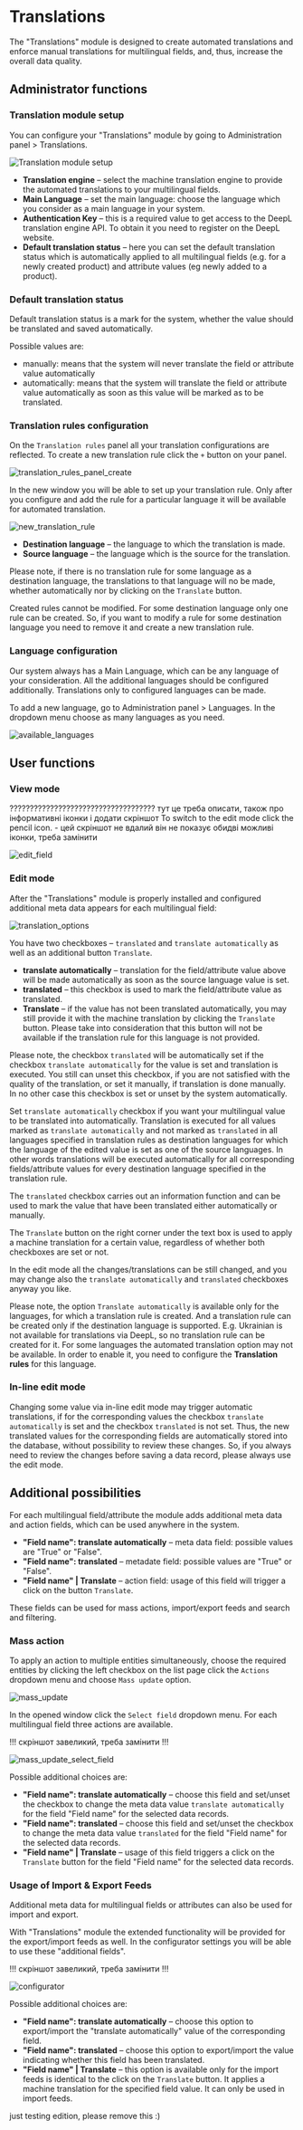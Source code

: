 # Translations

The "Translations" module is designed to create automated translations and enforce manual translations for multilingual fields, and, thus, increase the overall data quality. 

## Administrator functions

### Translation module setup

You can configure your "Translations" module by going to Administration panel > Translations.

![Translation module setup](_assets/translation/translation_module_setup.png) 

- **Translation engine** – select the machine translation engine to provide the automated translations to your multilingual fields.
- **Main Language** – set the main language: choose the language which you consider as a main language in your system.
- **Authentication Key** – this is a required value to get access to the DeepL translation engine API. To obtain it you need to register on the DeepL website.
- **Default translation status** – here you can set the default translation status which is automatically applied to all multilingual fields (e.g. for a newly created product) and attribute values (eg newly added to a product).

### Default translation status

Default translation status is a mark for the system, whether the value should be translated and saved automatically.

Possible values are:
- manually: means that the system will never translate the field or attribute value automatically
- automatically: means that the system will translate the field or attribute value automatically as soon as this value will be marked as to be translated.

### Translation rules configuration

On the `Translation rules` panel all your translation configurations are reflected. To create a new translation rule click the `+` button on your panel.

![translation_rules_panel_create](_assets/translation/translation_rules_panel_create.png)  
 
In the new window you will be able to set up your translation rule. Only after you configure and add the rule for a particular language it will be available for automated translation.

![new_translation_rule](_assets/translation/new_translation_rule.png)  

- **Destination language** – the language to which the translation is made.
- **Source language** – the language which is the source for the translation.

Please note, if there is no translation rule for some language as a destination language, the translations to that language will no be made, whether automatically nor by clicking on the `Translate` button.

Created rules cannot be modified. For some destination language only one rule can be created. So, if you want to modify a rule for some destination language you need to remove it and create a new translation rule.

### Language configuration

Our system always has a Main Language, which can be any language of your consideration. All the additional languages should be configured additionally. Translations only to configured languages can be made.

To add a new language, go to Administration panel > Languages. In the dropdown menu choose as many languages as you need.

![available_languages](_assets/translation/available_languages.png) 

## User functions

### View mode

???????????????????????????????????? тут це треба описати, також про інформативні іконки і додати скріншот
To switch to the edit mode click the pencil icon. - цей скріншот не вдалий він не показує обидві можливі іконки, треба замінити

![edit_field](_assets/translation/edit_field.png)  

### Edit mode

After the "Translations" module is properly installed and configured additional meta data appears for each multilingual field:

![translation_options](_assets/translation/translation_options.png) 

You have two checkboxes – `translated` and `translate automatically` as well as an additional button `Translate`.

- **translate automatically** – translation for the field/attribute value above will be made automatically as soon as the source language value is set.
- **translated** – this checkbox is used to mark the field/attribute value as translated.
- **Translate** – if the value has not been translated automatically, you may still provide it with the machine translation by clicking the `Translate` button. Please take into consideration that this button will not be available if the translation rule for this language is not provided.

Please note, the checkbox `translated` will be automatically set if the checkbox `translate automatically` for the value is set and translation is executed. 
You still can unset this checkbox, if you are not satisfied with the quality of the translation, or set it manually, if translation is done manually. In no other case this checkbox is set or unset by the system automatically.

Set `translate automatically` checkbox if you want your multilingual value to be translated into automatically. Translation is executed for all values marked as `translate automatically` and not marked as `translated` in all languages specified in translation rules as destination languages for which the language of the edited value is set as one of the source languages. In other words translations will be executed automatically for all corresponding fields/attribute values for every destination language specified in the translation rule. 

The `translated` checkbox carries out an information function and can be used to mark the value that have been translated either automatically or manually.

The `Translate` button on the right corner under the text box is used to apply a machine translation for a certain value, regardless of whether both checkboxes are set or not.

In the edit mode all the changes/translations can be still changed, and you may change also the `translate automatically` and `translated` checkboxes anyway you like.

Please note, the option `Translate automatically` is available only for the languages, for which a translation rule is created. And a translation rule can be created only if the destination language is supported. E.g. Ukrainian is not available for translations via DeepL, so no translation rule can be created for it.
For some languages the automated translation option may not be available. In order to enable it, you need to configure the **Translation rules** for this language.

### In-line edit mode

Changing some value via in-line edit mode may trigger automatic translations, if for the corresponding values the checkbox `translate automatically` is set and the checkbox `translated` is not set. Thus, the new translated values for the corresponding fields are automatically stored into the database, without possibility to review these changes. So, if you always need to review the changes before saving a data record, please always use the edit mode. 

## Additional possibilities

For each multilingual field/attribute the module adds additional meta data and action fields, which can be used anywhere in the system.
- **"Field name": translate automatically** – meta data field: possible values are "True" or "False".
- **"Field name": translated** – metadate field: possible values are "True" or "False".
- **"Field name" | Translate** – action field: usage of this field will trigger a click on the button `Translate`.

These fields can be used for mass actions, import/export feeds and search and filtering.

### Mass action

To apply an action to multiple entities simultaneously, choose the required entities by clicking the left checkbox on the list page click the `Actions` dropdown menu and choose `Mass update` option.

![mass_update](_assets/translation/mass_update.png)   

In the opened window click the `Select field` dropdown menu. For each multilingual field three actions are available.

!!! скріншот завеликий, треба замінити !!!

![mass_update_select_field](_assets/translation/mass_update_select_field.png)  

Possible additional choices are:
- **"Field name": translate automatically** – choose this field and set/unset the checkbox to change the meta data value `translate automatically` for the field "Field name" for the selected data records.
- **"Field name": translated** – choose this field and set/unset the checkbox to change the meta data value `translated` for the field "Field name" for the selected data records.
- **"Field name" | Translate** – usage of this field triggers a click on the `Translate` button for the field "Field name" for the selected data records.


### Usage of Import & Export Feeds

Additional meta data for multilingual fields or attributes can also be used for import and export.

With "Translations" module the extended functionality will be provided for the export/import feeds as well. In the configurator settings you will be able to use these "additional fields". 

!!! скріншот завеликий, треба замінити !!!

![configurator](_assets/translation/configurator.png) 

Possible additional choices are:

- **"Field name": translate automatically** – choose this option to export/import the "translate automatically" value of the corresponding field.
- **"Field name": translated** – choose this option to export/import the value indicating whether this field has been translated. 
- **"Field name" | Translate** – this option is available only for the import feeds is identical to the click on the `Translate` button. It applies a machine translation for the specified field value. It can only be used in import feeds.

just testing edition, please remove this :)
